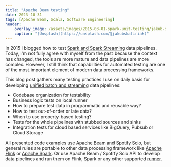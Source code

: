 ```yaml
---
title: "Apache Beam testing"
date: 2023-10-31
tags: [Apache Beam, Scala, Software Engineering]
header:
    overlay_image: /assets/images/2015-03-01-spark-unit-testing/jakub-skafiriak-AljDaiCbCVY-unsplash.webp
    caption: "[Unsplash](https://unsplash.com/@jakubskafiriak)"
---
```


In 2015 I blogged how to test [Spark and Spark Streaming](/blog/2015/03/01/spark-unit-testing/) data pipelines.
Today, I'm not fully agree with myself from the past because the context has changed, the tools are more mature and data pipelines are more complex.
However, I still think that capabilities for automated testing are one of the most important element of modern data processing frameworks.

This blog post gathers many testing practices I use on daily basis for developing [unified batch and streaming](/blog/2023/09/27/unified-batch-streaming/) data pipelines:

* Codebase organization for testability
* Business logic tests on local runner
* How to prepare test data in programmatic and reusable way?
* How to test out-of-order or late data?
* When to use property-based testing?
* Tests for the whole pipelines with stubbed sources and sinks
* Integration tests for cloud based services like BigQuery, Pubsub or Cloud Storage

All presented code examples use [Apache Beam](https://github.com/apache/beam) and [Spotify Scio](https://github.com/spotify/scio), but general rules are portable to other data processing framework like [Apache Flink](https://flink.apache.org) or [Apache Spark](https://flink.apache.org).
Or use Apache Beam / Spotify Scio API to develop data pipelines and run them on Flink, Spark or any other supported [runner](https://beam.apache.org/documentation/runners/capability-matrix/).
